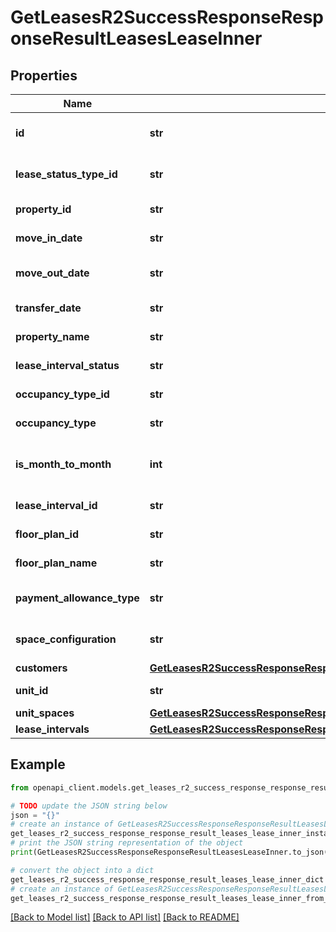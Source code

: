 # GetLeasesR2SuccessResponseResponseResultLeasesLeaseInner


## Properties

Name | Type | Description | Notes
------------ | ------------- | ------------- | -------------
**id** | **str** | Unique identifier for the lease | 
**lease_status_type_id** | **str** | Status type identifier for the lease | 
**property_id** | **str** | Property identifier | 
**move_in_date** | **str** | Move-in date of the lease | 
**move_out_date** | **str** | Move-out date of the lease | 
**transfer_date** | **str** | Transfer date of the lease | 
**property_name** | **str** | Name of the property | 
**lease_interval_status** | **str** | Status of the lease interval | 
**occupancy_type_id** | **str** | Occupancy type ID | 
**occupancy_type** | **str** | Type of occupancy | 
**is_month_to_month** | **int** | Indicates if the lease is month-to-month | 
**lease_interval_id** | **str** | Lease interval ID | 
**floor_plan_id** | **str** | ID of the floor plan | 
**floor_plan_name** | **str** | Name of the floor plan | 
**payment_allowance_type** | **str** | Type of payment allowance | 
**space_configuration** | **str** | Configuration of the unit space | 
**customers** | [**GetLeasesR2SuccessResponseResponseResultLeasesLeaseInnerCustomers**](GetLeasesR2SuccessResponseResponseResultLeasesLeaseInnerCustomers.md) |  | 
**unit_id** | **str** | Unit ID of the lease | 
**unit_spaces** | [**GetLeasesR2SuccessResponseResponseResultLeasesLeaseInnerUnitSpaces**](GetLeasesR2SuccessResponseResponseResultLeasesLeaseInnerUnitSpaces.md) |  | 
**lease_intervals** | [**GetLeasesR2SuccessResponseResponseResultLeasesLeaseInnerLeaseIntervals**](GetLeasesR2SuccessResponseResponseResultLeasesLeaseInnerLeaseIntervals.md) |  | 

## Example

```python
from openapi_client.models.get_leases_r2_success_response_response_result_leases_lease_inner import GetLeasesR2SuccessResponseResponseResultLeasesLeaseInner

# TODO update the JSON string below
json = "{}"
# create an instance of GetLeasesR2SuccessResponseResponseResultLeasesLeaseInner from a JSON string
get_leases_r2_success_response_response_result_leases_lease_inner_instance = GetLeasesR2SuccessResponseResponseResultLeasesLeaseInner.from_json(json)
# print the JSON string representation of the object
print(GetLeasesR2SuccessResponseResponseResultLeasesLeaseInner.to_json())

# convert the object into a dict
get_leases_r2_success_response_response_result_leases_lease_inner_dict = get_leases_r2_success_response_response_result_leases_lease_inner_instance.to_dict()
# create an instance of GetLeasesR2SuccessResponseResponseResultLeasesLeaseInner from a dict
get_leases_r2_success_response_response_result_leases_lease_inner_from_dict = GetLeasesR2SuccessResponseResponseResultLeasesLeaseInner.from_dict(get_leases_r2_success_response_response_result_leases_lease_inner_dict)
```
[[Back to Model list]](../README.md#documentation-for-models) [[Back to API list]](../README.md#documentation-for-api-endpoints) [[Back to README]](../README.md)


